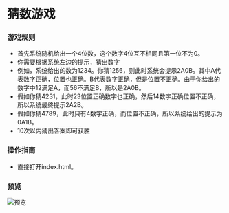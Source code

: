 # 猜数游戏
### 游戏规则
+ 首先系统随机给出一个4位数，这个数字4位互不相同且第一位不为0。
+ 你需要根据系统左边的提示，猜出数字
+ 例如，系统给出的数为1234。你猜1256，则此时系统会提示2A0B。其中A代表数字正确，位置也正确。B代表数字正确，但是位置不正确。由于你给出的数字中12满足A，而56不满足B，所以是2A0B。
+ 假如你猜4231，此时23位置正确数字也正确，然后14数字正确位置不正确，所以系统最终提示2A2B。
+ 假如你猜4789，此时只有4数字正确，而位置不正确，所以系统给出的提示为0A1B。
+ 10次以内猜出答案即可获胜

### 操作指南
+ 直接打开index.html。

### 预览
![预览](https://upload-images.jianshu.io/upload_images/5750842-8363275788880553.jpg?imageMogr2/auto-orient/strip%7CimageView2/2/w/1240)
